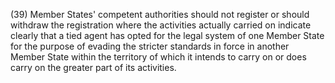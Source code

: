 (39) Member States' competent authorities should not register or should withdraw the registration where the activities actually carried on indicate clearly that a tied agent has opted for the legal system of one Member State for the purpose of evading the stricter standards in force in another Member State within the territory of which it intends to carry on or does carry on the greater part of its activities.